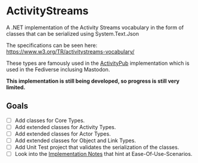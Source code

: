 # ActivityStreams
A .NET implementation of the Activity Streams vocabulary in the form of classes that can be serialized using System.Text.Json

The specifications can be seen here: https://www.w3.org/TR/activitystreams-vocabulary/

These types are famously used in the [ActivityPub](https://www.w3.org/TR/activitypub/) implementation which is used in the Fediverse inclusing Mastodon.

**This implementation is still being developed, so progress is still very limited.**

## Goals
- [ ] Add classes for Core Types.
- [ ] Add extended classes for Activity Types.
- [ ] Add extended classes for Actor Types.
- [ ] Add extended classes for Object and Link Types.
- [ ] Add Unit Test project that validates the serialization of the classes.
- [ ] Look into the [Implementation Notes](https://www.w3.org/TR/activitystreams-vocabulary/#notes) that hint at Ease-Of-Use-Scenarios.
